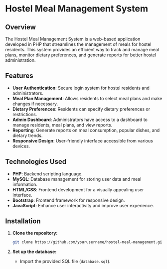 # Hostel Meal Management System

## Overview

The Hostel Meal Management System is a web-based application developed in PHP that streamlines the management of meals for hostel residents. This system provides an efficient way to track and manage meal plans, monitor dietary preferences, and generate reports for better hostel administration.

## Features

- **User Authentication**: Secure login system for hostel residents and administrators.
- **Meal Plan Management**: Allows residents to select meal plans and make changes if necessary.
- **Dietary Preferences**: Residents can specify dietary preferences or restrictions.
- **Admin Dashboard**: Administrators have access to a dashboard to manage residents, meal plans, and view reports.
- **Reporting**: Generate reports on meal consumption, popular dishes, and dietary trends.
- **Responsive Design**: User-friendly interface accessible from various devices.

## Technologies Used

- **PHP**: Backend scripting language.
- **MySQL**: Database management for storing user data and meal information.
- **HTML/CSS**: Frontend development for a visually appealing user interface.
- **Bootstrap**: Frontend framework for responsive design.
- **JavaScript**: Enhance user interactivity and improve user experience.

## Installation

1. **Clone the repository:**

    ```bash
    git clone https://github.com/yourusername/hostel-meal-management.git
    ```

2. **Set up the database:**

    - Import the provided SQL file (`database.sql`). 
   
